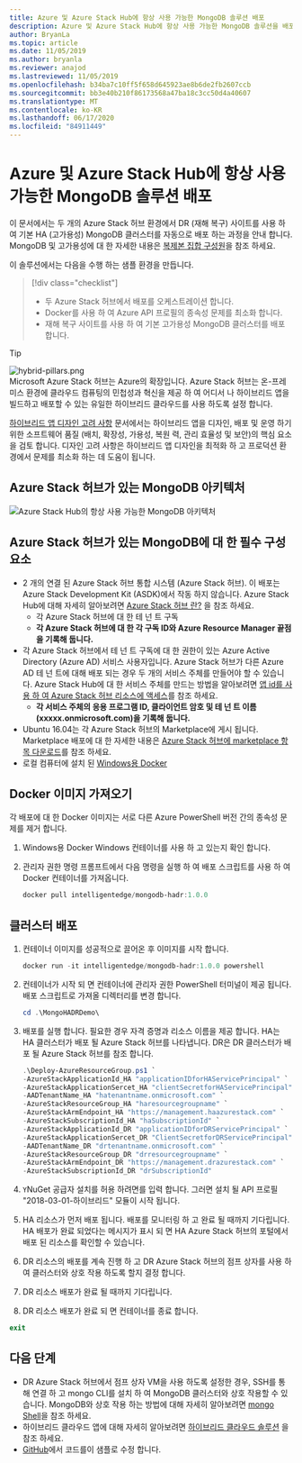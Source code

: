 ```yaml
---
title: Azure 및 Azure Stack Hub에 항상 사용 가능한 MongoDB 솔루션 배포
description: Azure 및 Azure Stack Hub에 항상 사용 가능한 MongoDB 솔루션을 배포 하는 방법을 알아봅니다.
author: BryanLa
ms.topic: article
ms.date: 11/05/2019
ms.author: bryanla
ms.reviewer: anajod
ms.lastreviewed: 11/05/2019
ms.openlocfilehash: b34ba7c10ff5f658d645923ae8b6de2fb2607ccb
ms.sourcegitcommit: bb3e40b210f86173568a47ba18c3cc50d4a40607
ms.translationtype: MT
ms.contentlocale: ko-KR
ms.lasthandoff: 06/17/2020
ms.locfileid: "84911449"
---
```

# <a name="deploy-a-highly-available-mongodb-solution-to-azure-and-azure-stack-hub"></a>Azure 및 Azure Stack Hub에 항상 사용 가능한 MongoDB 솔루션 배포

이 문서에서는 두 개의 Azure Stack 허브 환경에서 DR (재해 복구) 사이트를 사용 하 여 기본 HA (고가용성) MongoDB 클러스터를 자동으로 배포 하는 과정을 안내 합니다. MongoDB 및 고가용성에 대 한 자세한 내용은 [복제본 집합 구성원](https://docs.mongodb.com/manual/core/replica-set-members/)을 참조 하세요.

이 솔루션에서는 다음을 수행 하는 샘플 환경을 만듭니다.

> [!div class="checklist"]
> - 두 Azure Stack 허브에서 배포를 오케스트레이션 합니다.
> - Docker를 사용 하 여 Azure API 프로필의 종속성 문제를 최소화 합니다.
> - 재해 복구 사이트를 사용 하 여 기본 고가용성 MongoDB 클러스터를 배포 합니다.

> [!Tip]  
> ![hybrid-pillars.png](./media/solution-deployment-guide-cross-cloud-scaling/hybrid-pillars.png)  
> Microsoft Azure Stack 허브는 Azure의 확장입니다. Azure Stack 허브는 온-프레미스 환경에 클라우드 컴퓨팅의 민첩성과 혁신을 제공 하 여 어디서 나 하이브리드 앱을 빌드하고 배포할 수 있는 유일한 하이브리드 클라우드를 사용 하도록 설정 합니다.  
> 
> [하이브리드 앱 디자인 고려 사항](overview-app-design-considerations.md) 문서에서는 하이브리드 앱을 디자인, 배포 및 운영 하기 위한 소프트웨어 품질 (배치, 확장성, 가용성, 복원 력, 관리 효율성 및 보안)의 핵심 요소을 검토 합니다. 디자인 고려 사항은 하이브리드 앱 디자인을 최적화 하 고 프로덕션 환경에서 문제를 최소화 하는 데 도움이 됩니다.

## <a name="architecture-for-mongodb-with-azure-stack-hub"></a>Azure Stack 허브가 있는 MongoDB 아키텍처

![Azure Stack Hub의 항상 사용 가능한 MongoDB 아키텍처](media/solution-deployment-guide-mongodb-ha/image1.png)

## <a name="prerequisites-for-mongodb-with-azure-stack-hub"></a>Azure Stack 허브가 있는 MongoDB에 대 한 필수 구성 요소

- 2 개의 연결 된 Azure Stack 허브 통합 시스템 (Azure Stack 허브). 이 배포는 Azure Stack Development Kit (ASDK)에서 작동 하지 않습니다. Azure Stack Hub에 대해 자세히 알아보려면 [Azure Stack 허브 란?](https://azure.microsoft.com/products/azure-stack/hub/) 을 참조 하세요.
  - 각 Azure Stack 허브에 대 한 테 넌 트 구독 
  - **각 Azure Stack 허브에 대 한 각 구독 ID와 Azure Resource Manager 끝점을 기록해 둡니다.**
- 각 Azure Stack 허브에서 테 넌 트 구독에 대 한 권한이 있는 Azure Active Directory (Azure AD) 서비스 사용자입니다. Azure Stack 허브가 다른 Azure AD 테 넌 트에 대해 배포 되는 경우 두 개의 서비스 주체를 만들어야 할 수 있습니다. Azure Stack Hub에 대 한 서비스 주체를 만드는 방법을 알아보려면 [앱 id를 사용 하 여 Azure Stack 허브 리소스에 액세스](https://docs.microsoft.com/azure-stack/user/azure-stack-create-service-principals)를 참조 하세요.
  - **각 서비스 주체의 응용 프로그램 ID, 클라이언트 암호 및 테 넌 트 이름 (xxxxx.onmicrosoft.com)을 기록해 둡니다.**
- Ubuntu 16.04는 각 Azure Stack 허브의 Marketplace에 게시 됩니다. Marketplace 배포에 대 한 자세한 내용은 [Azure Stack 허브에 marketplace 항목 다운로드](https://docs.microsoft.com/azure-stack/operator/azure-stack-download-azure-marketplace-item)를 참조 하세요.
- 로컬 컴퓨터에 설치 된 [Windows용 Docker](https://docs.docker.com/docker-for-windows/)

## <a name="get-the-docker-image"></a>Docker 이미지 가져오기

각 배포에 대 한 Docker 이미지는 서로 다른 Azure PowerShell 버전 간의 종속성 문제를 제거 합니다.

1. Windows용 Docker Windows 컨테이너를 사용 하 고 있는지 확인 합니다.
2. 관리자 권한 명령 프롬프트에서 다음 명령을 실행 하 여 배포 스크립트를 사용 하 여 Docker 컨테이너를 가져옵니다.

    ```powershell  
    docker pull intelligentedge/mongodb-hadr:1.0.0
    ```

## <a name="deploy-the-clusters"></a>클러스터 배포

1. 컨테이너 이미지를 성공적으로 끌어온 후 이미지를 시작 합니다.

    ```powershell  
    docker run -it intelligentedge/mongodb-hadr:1.0.0 powershell
    ```

2. 컨테이너가 시작 되 면 컨테이너에 관리자 권한 PowerShell 터미널이 제공 됩니다. 배포 스크립트로 가져올 디렉터리를 변경 합니다.

    ```powershell  
    cd .\MongoHADRDemo\
    ```

3. 배포를 실행 합니다. 필요한 경우 자격 증명과 리소스 이름을 제공 합니다. HA는 HA 클러스터가 배포 될 Azure Stack 허브를 나타냅니다. DR은 DR 클러스터가 배포 될 Azure Stack 허브를 참조 합니다.

    ```powershell
    .\Deploy-AzureResourceGroup.ps1 `
    -AzureStackApplicationId_HA "applicationIDforHAServicePrincipal" `
    -AzureStackApplicationSercet_HA "clientSecretforHAServicePrincipal" `
    -AADTenantName_HA "hatenantname.onmicrosoft.com" `
    -AzureStackResourceGroup_HA "haresourcegroupname" `
    -AzureStackArmEndpoint_HA "https://management.haazurestack.com" `
    -AzureStackSubscriptionId_HA "haSubscriptionId" `
    -AzureStackApplicationId_DR "applicationIDforDRServicePrincipal" `
    -AzureStackApplicationSercet_DR "ClientSecretforDRServicePrincipal" `
    -AADTenantName_DR "drtenantname.onmicrosoft.com" `
    -AzureStackResourceGroup_DR "drresourcegroupname" `
    -AzureStackArmEndpoint_DR "https://management.drazurestack.com" `
    -AzureStackSubscriptionId_DR "drSubscriptionId"
    ```

4. `Y`NuGet 공급자 설치를 허용 하려면를 입력 합니다. 그러면 설치 될 API 프로필 "2018-03-01-하이브리드" 모듈이 시작 됩니다.

5. HA 리소스가 먼저 배포 됩니다. 배포를 모니터링 하 고 완료 될 때까지 기다립니다. HA 배포가 완료 되었다는 메시지가 표시 되 면 HA Azure Stack 허브의 포털에서 배포 된 리소스를 확인할 수 있습니다.

6. DR 리소스의 배포를 계속 진행 하 고 DR Azure Stack 허브의 점프 상자를 사용 하 여 클러스터와 상호 작용 하도록 할지 결정 합니다.

7. DR 리소스 배포가 완료 될 때까지 기다립니다.

8. DR 리소스 배포가 완료 되 면 컨테이너를 종료 합니다.

  ```powershell
  exit
  ```

## <a name="next-steps"></a>다음 단계

- DR Azure Stack 허브에서 점프 상자 VM을 사용 하도록 설정한 경우, SSH를 통해 연결 하 고 mongo CLI를 설치 하 여 MongoDB 클러스터와 상호 작용할 수 있습니다. MongoDB와 상호 작용 하는 방법에 대해 자세히 알아보려면 [mongo Shell](https://docs.mongodb.com/manual/mongo/)을 참조 하세요.
- 하이브리드 클라우드 앱에 대해 자세히 알아보려면 [하이브리드 클라우드 솔루션](https://aka.ms/azsdevtutorials) 을 참조 하세요.
- [GitHub](https://github.com/Azure-Samples/azure-intelligent-edge-patterns)에서 코드를이 샘플로 수정 합니다.
